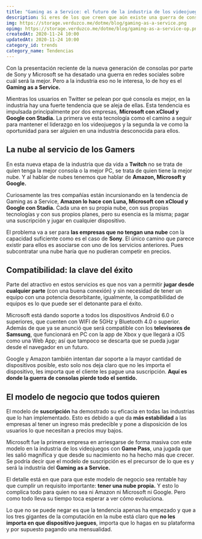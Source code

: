 ```yaml
---
title: "Gaming as a Service: el futuro de la industria de los videojuegos"
description: Si eres de los que creen que aún existe una guerra de consolas deberías reflexionar sobre el Gaming as a Service.
img: https://storage.verduzco.me/dotme/blog/gaming-as-a-service.png
opimg: https://storage.verduzco.me/dotme/blog/gaming-as-a-service-op.png
createdAt: 2020-11-24 10:00
updatedAt: 2020-11-24 10:00
category_id: trends
category_name: Tendencias
---
```


Con la presentación reciente de la nueva generación de consolas por parte de Sony y Microsoft se ha desatado una guerra en redes sociales sobre cuál será la mejor. Pero a la industria eso no le interesa, lo de hoy es el **Gaming as a Service.** 

Mientras los usuarios en Twitter se pelean por qué consola es mejor, en la industria hay una fuerte tendencia que se aleja de ellas. Esta tendencia es impulsada principalmente por dos empresas, **Microsoft con xCloud y Google con Stadia.** La primera ve esta tecnología como el camino a seguir para mantener el liderazgo en los videojuegos y la segunda la ve como la oportunidad para ser alguien en una industria desconocida para ellos. 

## La nube al servicio de los Gamers 

En esta nueva etapa de la industria que da vida a **Twitch** no se trata de quien tenga la mejor consola o la mejor PC, se trata de quien tiene la mejor nube. Y al hablar de nubes tenemos que hablar de **Amazon, Microsoft y Google.** 

Curiosamente las tres compañías están incursionando en la tendencia de Gaming as a Service, **Amazon lo hace con Luna, Microsoft con xCloud y Google con Stadia.** Cada una en su propia nube, con sus propias tecnologías y con sus propios planes, pero su esencia es la misma; pagar una suscripción y jugar en cualquier dispositivo. 

El problema va a ser para **las empresas que no tengan una nube** con la capacidad suficiente como es el caso de **Sony**. El único camino que parece existir para ellos es asociarse con uno de los servicios anteriores. Pues subcontratar una nube haría que no pudieran competir en precios. 

## Compatibilidad: la clave del éxito 

Parte del atractivo en estos servicios es que nos van a permitir **jugar desde cualquier parte** (con una buena conexión) y sin necesidad de tener un equipo con una potencia desorbitante, igualmente, la compatibilidad de equipos es lo que puede ser el detonante para el éxito. 

Microsoft está dando soporte a todos los dispositivos Android 6.0 o superiores, que cuenten con WIFI de 5GHz y Bluetooth 4.0 o superior. Además de que ya se anunció que será compatible con los **televisores de Samsung**, que funcionará en PC con la app de Xbox y que llegará a iOS como una Web App; así que tampoco se descarta que se pueda jugar desde el navegador en un futuro. 

Google y Amazon también intentan dar soporte a la mayor cantidad de dispositivos posible, esto solo nos deja claro que no les importa el dispositivo, les importa que el cliente les pague una suscripción. **Aquí es donde la guerra de consolas pierde todo el sentido.** 

## El modelo de negocio que todos quieren 

El modelo de **suscripción** ha demostrado su eficacia en todas las industrias que lo han implementado. Esto es debido a que da **más estabilidad** a las empresas al tener un ingreso más predecible y pone a disposición de los usuarios lo que necesitan a precios muy bajos. 

Microsoft fue la primera empresa en arriesgarse de forma masiva con este modelo en la industria de los videojuegos con **Game Pass**, una jugada que les salió magnífica y que desde su nacimiento no ha hecho más que crecer. Se podría decir que el modelo de suscripción es el precursor de lo que es y será la industria del **Gaming as a Service.** 

El detalle está en que para que este modelo de negocio sea rentable hay que cumplir un requisito importante: **tener una nube propia.** Y esto lo complica todo para quien no sea ni Amazon ni Microsoft ni Google. Pero como todo lleva su tiempo toca esperar a ver cómo evoluciona. 

Lo que no se puede negar es que la tendencia apenas ha empezado y que a los tres gigantes de la computación en la nube está claro que **no les importa en que dispositivo juegues**, importa que lo hagas en su plataforma y por supuesto pagando una mensualidad.